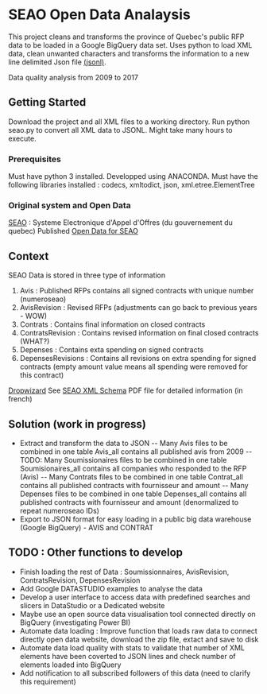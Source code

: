 # SEAO Open Data Analaysis

This project cleans and transforms the province of Quebec's public RFP data to be loaded in a Google BigQuery data set. Uses python to load XML data, clean unwanted characters and transforms the information to a new line delimited Json file [(jsonl)](http://jsonlines.org/).

Data quality analysis from 2009  to 2017

## Getting Started

Download the project and all XML files to a working directory. Run python seao.py to convert all XML data to JSONL. Might take many hours to execute.

### Prerequisites

Must have python 3 installed. Developped using ANACONDA.
Must have the following libraries installed : codecs, xmltodict, json, xml.etree.ElementTree

### Original system and Open Data
[SEAO](https://www.seao.ca/) : Systeme Electronique d'Appel d'Offres (du gouvernement du quebec)
Published [Open Data for SEAO](https://www.donneesquebec.ca/recherche/fr/dataset/systeme-electronique-dappel-doffres-seao)


## Context
SEAO Data is stored in three type of information
1) Avis              : Published RFPs contains all signed contracts with unique number (numeroseao)
2) AvisRevision      : Revised RFPs (adjustments can go back to previous years - WOW) 
3) Contrats          : Contains final information on closed contracts
4) ContratsRevision  : Contains revised information on final closed contracts (WHAT?)
5) Depenses          : Contains exta spending on signed contracts
6) DepensesRevisions : Contains all revisions on extra spending for signed contracts (empty amount value means all spending were removed for this contract)

[Dropwizard](http://www.dropwizard.io/1.0.2/docs/)
See [SEAO XML Schema](https://www.donneesquebec.ca/recherche/fr/dataset/systeme-electronique-dappel-doffres-seao/resource/af41596c-b07f-4664-82c8-577e1ef9a6f3) PDF file for detailed information (in french)

## Solution (work in progress)

- Extract and transform the <XML> data to JSON
-- Many Avis files to be combined in one table Avis_all contains all published avis from 2009
-- TODO: Many Soumissionaires files to be combined in one table Soumisionaires_all contains all companies who responded to the RFP (Avis)
-- Many Contrats files to be combined in one table Contrat_all contains all published contracts with fournisseur and amount
-- Many Depenses files to be combined in one table Depenses_all contains all published contracts with fournisseur and amount (denormalized to repeat numeroseao IDs)
- Export to JSON format for easy loading in a public big data warehouse (Google BigQuery) - AVIS and CONTRAT

## TODO : Other functions to develop
- Finish loading the rest of Data : Soumissionnaires, AvisRevision, ContratsRevision, DepensesRevision
- Add Google DATASTUDIO examples to analyse the data
- Develop a user interface to access data with predefined searches and slicers in DataStudio or a Dedicated website
- Maybe use an open source data visualisation tool connected directly on BigQuery (investigating Power BI)
- Automate data loading : Improve function that loads raw data to connect directly open data website, download the zip file, extact and save to disk
- Automate data load quality with stats to validate that number of XML elements have been coverted to JSON lines and check number of elements loaded into BigQuery
- Add notification to all subscribed followers of this data (need to clarify this requirement)

